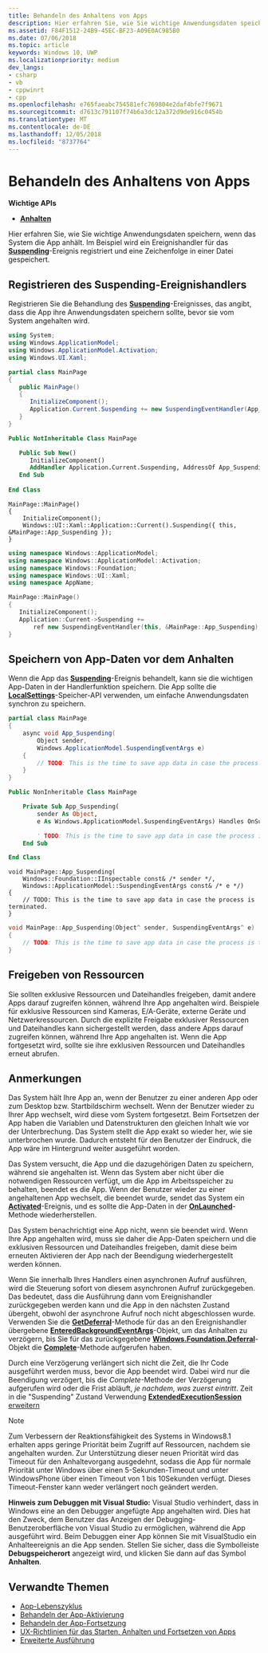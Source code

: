 ```yaml
---
title: Behandeln des Anhaltens von Apps
description: Hier erfahren Sie, wie Sie wichtige Anwendungsdaten speichern, wenn das System die App anhält.
ms.assetid: F84F1512-24B9-45EC-BF23-A09E0AC985B0
ms.date: 07/06/2018
ms.topic: article
keywords: Windows 10, UWP
ms.localizationpriority: medium
dev_langs:
- csharp
- vb
- cppwinrt
- cpp
ms.openlocfilehash: e765faeabc754581efc769804e2daf4bfe7f9671
ms.sourcegitcommit: d7613c791107f74b6a3dc12a372d9de916c0454b
ms.translationtype: MT
ms.contentlocale: de-DE
ms.lasthandoff: 12/05/2018
ms.locfileid: "8737764"
---
```

# <a name="handle-app-suspend"></a>Behandeln des Anhaltens von Apps

**Wichtige APIs**

- [**Anhalten**](https://msdn.microsoft.com/library/windows/apps/br242341)

Hier erfahren Sie, wie Sie wichtige Anwendungsdaten speichern, wenn das System die App anhält. Im Beispiel wird ein Ereignishandler für das [**Suspending**](https://msdn.microsoft.com/library/windows/apps/br242341)-Ereignis registriert und eine Zeichenfolge in einer Datei gespeichert.

## <a name="register-the-suspending-event-handler"></a>Registrieren des Suspending-Ereignishandlers

Registrieren Sie die Behandlung des [**Suspending**](https://msdn.microsoft.com/library/windows/apps/br242341)-Ereignisses, das angibt, dass die App ihre Anwendungsdaten speichern sollte, bevor sie vom System angehalten wird.

```csharp
using System;
using Windows.ApplicationModel;
using Windows.ApplicationModel.Activation;
using Windows.UI.Xaml;

partial class MainPage
{
   public MainPage()
   {
      InitializeComponent();
      Application.Current.Suspending += new SuspendingEventHandler(App_Suspending);
   }
}
```

```vb
Public NotInheritable Class MainPage

   Public Sub New()
      InitializeComponent()
      AddHandler Application.Current.Suspending, AddressOf App_Suspending
   End Sub
   
End Class
```

```cppwinrt
MainPage::MainPage()
{
    InitializeComponent();
    Windows::UI::Xaml::Application::Current().Suspending({ this, &MainPage::App_Suspending });
}
```

```cpp
using namespace Windows::ApplicationModel;
using namespace Windows::ApplicationModel::Activation;
using namespace Windows::Foundation;
using namespace Windows::UI::Xaml;
using namespace AppName;

MainPage::MainPage()
{
   InitializeComponent();
   Application::Current->Suspending +=
       ref new SuspendingEventHandler(this, &MainPage::App_Suspending);
}
```

## <a name="save-application-data-before-suspension"></a>Speichern von App-Daten vor dem Anhalten

Wenn die App das [**Suspending**](https://msdn.microsoft.com/library/windows/apps/br242341)-Ereignis behandelt, kann sie die wichtigen App-Daten in der Handlerfunktion speichern. Die App sollte die [**LocalSettings**](https://msdn.microsoft.com/library/windows/apps/br241622)-Speicher-API verwenden, um einfache Anwendungsdaten synchron zu speichern.

```csharp
partial class MainPage
{
    async void App_Suspending(
        Object sender,
        Windows.ApplicationModel.SuspendingEventArgs e)
    {
        // TODO: This is the time to save app data in case the process is terminated.
    }
}
```

```vb
Public NonInheritable Class MainPage

    Private Sub App_Suspending(
        sender As Object,
        e As Windows.ApplicationModel.SuspendingEventArgs) Handles OnSuspendEvent.Suspending

        ' TODO: This is the time to save app data in case the process is terminated.
    End Sub

End Class
```

```cppwinrt
void MainPage::App_Suspending(
    Windows::Foundation::IInspectable const& /* sender */,
    Windows::ApplicationModel::SuspendingEventArgs const& /* e */)
{
    // TODO: This is the time to save app data in case the process is terminated.
}
```

```cpp
void MainPage::App_Suspending(Object^ sender, SuspendingEventArgs^ e)
{
    // TODO: This is the time to save app data in case the process is terminated.
}
```

## <a name="release-resources"></a>Freigeben von Ressourcen

Sie sollten exklusive Ressourcen und Dateihandles freigeben, damit andere Apps darauf zugreifen können, während Ihre App angehalten wird. Beispiele für exklusive Ressourcen sind Kameras, E/A-Geräte, externe Geräte und Netzwerkressourcen. Durch die explizite Freigabe exklusiver Ressourcen und Dateihandles kann sichergestellt werden, dass andere Apps darauf zugreifen können, während Ihre App angehalten ist. Wenn die App fortgesetzt wird, sollte sie ihre exklusiven Ressourcen und Dateihandles erneut abrufen.

## <a name="remarks"></a>Anmerkungen

Das System hält Ihre App an, wenn der Benutzer zu einer anderen App oder zum Desktop bzw. Startbildschirm wechselt. Wenn der Benutzer wieder zu Ihrer App wechselt, wird diese vom System fortgesetzt. Beim Fortsetzen der App haben die Variablen und Datenstrukturen den gleichen Inhalt wie vor der Unterbrechung. Das System stellt die App exakt so wieder her, wie sie unterbrochen wurde. Dadurch entsteht für den Benutzer der Eindruck, die App wäre im Hintergrund weiter ausgeführt worden.

Das System versucht, die App und die dazugehörigen Daten zu speichern, während sie angehalten ist. Wenn das System aber nicht über die notwendigen Ressourcen verfügt, um die App im Arbeitsspeicher zu behalten, beendet es die App. Wenn der Benutzer wieder zu einer angehaltenen App wechselt, die beendet wurde, sendet das System ein [**Activated**](https://msdn.microsoft.com/library/windows/apps/br225018)-Ereignis, und es sollte die App-Daten in der [**OnLaunched**](https://msdn.microsoft.com/library/windows/apps/br242335)-Methode wiederherstellen.

Das System benachrichtigt eine App nicht, wenn sie beendet wird. Wenn Ihre App angehalten wird, muss sie daher die App-Daten speichern und die exklusiven Ressourcen und Dateihandles freigeben, damit diese beim erneuten Aktivieren der App nach der Beendigung wiederhergestellt werden können.

Wenn Sie innerhalb Ihres Handlers einen asynchronen Aufruf ausführen, wird die Steuerung sofort von diesem asynchronen Aufruf zurückgegeben. Das bedeutet, dass die Ausführung dann vom Ereignishandler zurückgegeben werden kann und die App in den nächsten Zustand übergeht, obwohl der asynchrone Aufruf noch nicht abgeschlossen wurde. Verwenden Sie die [**GetDeferral**](http://aka.ms/Kt66iv)-Methode für das an den Ereignishandler übergebene [**EnteredBackgroundEventArgs**](http://aka.ms/Ag2yh4)-Objekt, um das Anhalten zu verzögern, bis Sie für das zurückgegebene [**Windows.Foundation.Deferral**](https://msdn.microsoft.com/library/windows/apps/windows.foundation.deferral.aspx)-Objekt die [**Complete**](https://msdn.microsoft.com/library/windows/apps/windows.foundation.deferral.complete.aspx)-Methode aufgerufen haben.

Durch eine Verzögerung verlängert sich nicht die Zeit, die Ihr Code ausgeführt werden muss, bevor die App beendet wird. Dabei wird nur die Beendigung verzögert, bis die *Complete*-Methode der Verzögerung aufgerufen wird oder die Frist abläuft, *je nachdem, was zuerst eintritt*. Zeit in die "Suspending" Zustand Verwendung [ **ExtendedExecutionSession** erweitern](run-minimized-with-extended-execution.md)

> [!NOTE]
> Zum Verbessern der Reaktionsfähigkeit des Systems in Windows8.1 erhalten apps geringe Priorität beim Zugriff auf Ressourcen, nachdem sie angehalten wurden. Zur Unterstützung dieser neuen Priorität wird das Timeout für den Anhaltevorgang ausgedehnt, sodass die App für normale Priorität unter Windows über einen 5-Sekunden-Timeout und unter WindowsPhone über einen Timeout von 1 bis 10Sekunden verfügt. Dieses Timeout-Fenster kann weder verlängert noch geändert werden.

**Hinweis zum Debuggen mit Visual Studio:** Visual Studio verhindert, dass in Windows eine an den Debugger angefügte App angehalten wird. Dies hat den Zweck, dem Benutzer das Anzeigen der Debugging-Benutzeroberfläche von Visual Studio zu ermöglichen, während die App ausgeführt wird. Beim Debuggen einer App können Sie mit VisualStudio ein Anhalteereignis an die App senden. Stellen Sie sicher, dass die Symbolleiste **Debugspeicherort** angezeigt wird, und klicken Sie dann auf das Symbol **Anhalten**.

## <a name="related-topics"></a>Verwandte Themen

* [App-Lebenszyklus](app-lifecycle.md)
* [Behandeln der App-Aktivierung](activate-an-app.md)
* [Behandeln der App-Fortsetzung](resume-an-app.md)
* [UX-Richtlinien für das Starten, Anhalten und Fortsetzen von Apps](https://msdn.microsoft.com/library/windows/apps/dn611862)
* [Erweiterte Ausführung](run-minimized-with-extended-execution.md)

 

 
